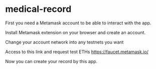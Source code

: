 # medical-record
First you need a Metamask account to be able to interact with the app.

Install Metamask extension on your browser and create an account.

Change your account network into any testnets you want

Access to this link and request test ETHs https://faucet.metamask.io/

Now you can create your record by this app.
